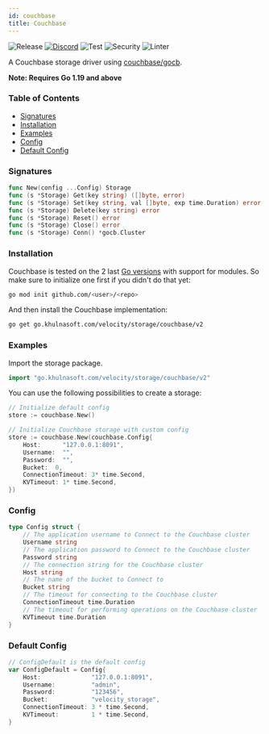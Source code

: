 ```yaml
---
id: couchbase
title: Couchbase
---
```


![Release](https://img.shields.io/github/v/tag/khulnasoft/storage?filter=couchbase*)
[![Discord](https://img.shields.io/discord/704680098577514527?style=flat&label=%F0%9F%92%AC%20discord&color=00ACD7)](https://khulnasoft.com/discord)
![Test](https://img.shields.io/github/actions/workflow/status/khulnasoft/storage/test-couchbase.yml?label=Tests)
![Security](https://img.shields.io/github/actions/workflow/status/khulnasoft/storage/gosec.yml?label=Security)
![Linter](https://img.shields.io/github/actions/workflow/status/khulnasoft/storage/linter.yml?label=Linter)

A Couchbase storage driver using [couchbase/gocb](https://github.com/couchbase/gocb).

**Note: Requires Go 1.19 and above**

### Table of Contents
- [Signatures](#signatures)
- [Installation](#installation)
- [Examples](#examples)
- [Config](#config)
- [Default Config](#default-config)

### Signatures
```go
func New(config ...Config) Storage
func (s *Storage) Get(key string) ([]byte, error)
func (s *Storage) Set(key string, val []byte, exp time.Duration) error
func (s *Storage) Delete(key string) error
func (s *Storage) Reset() error
func (s *Storage) Close() error
func (s *Storage) Conn() *gocb.Cluster
```
### Installation
Couchbase is tested on the 2 last [Go versions](https://golang.org/dl/) with support for modules. So make sure to initialize one first if you didn't do that yet:
```bash
go mod init github.com/<user>/<repo>
```
And then install the Couchbase implementation:
```bash
go get go.khulnasoft.com/velocity/storage/couchbase/v2
```

### Examples
Import the storage package.
```go
import "go.khulnasoft.com/velocity/storage/couchbase/v2"
```

You can use the following possibilities to create a storage:
```go
// Initialize default config
store := couchbase.New()

// Initialize Couchbase storage with custom config
store := couchbase.New(couchbase.Config{
    Host:      "127.0.0.1:8091",
    Username:  "",
    Password:  "",
    Bucket:  0,
    ConnectionTimeout: 3* time.Second,
    KVTimeout: 1* time.Second,
})
```

### Config
```go
type Config struct {
    // The application username to Connect to the Couchbase cluster
    Username string
    // The application password to Connect to the Couchbase cluster
    Password string
    // The connection string for the Couchbase cluster
    Host string
    // The name of the bucket to Connect to
    Bucket string
    // The timeout for connecting to the Couchbase cluster
    ConnectionTimeout time.Duration
    // The timeout for performing operations on the Couchbase cluster
    KVTimeout time.Duration
}
```

### Default Config
```go
// ConfigDefault is the default config
var ConfigDefault = Config{
    Host:              "127.0.0.1:8091",
    Username:          "admin",
    Password:          "123456",
    Bucket:            "velocity_storage",
    ConnectionTimeout: 3 * time.Second,
    KVTimeout:         1 * time.Second,
}
```
